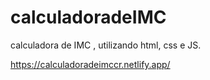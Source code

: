 # calculadoradeIMC
calculadora de IMC , utilizando html, css e JS.

https://calculadoradeimccr.netlify.app/
